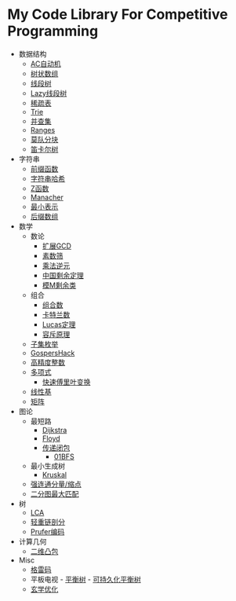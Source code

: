 # My Code Library For Competitive Programming
- 数据结构
	- [AC自动机](https://github.com/hhy3/cp-library/blob/master/include/hy/AC.hpp#L14-L99)
	- [树状数组](https://github.com/hhy3/cp-library/blob/master/include/hy/fenwick_tree.hpp#L10-L33)
	- [线段树](https://github.com/hhy3/cp-library/blob/master/include/hy/segtree.hpp#L10-L47)
	- [Lazy线段树](https://github.com/hhy3/cp-library/blob/master/include/hy/segtree.hpp#L50-L131)
	- [稀疏表](https://github.com/hhy3/cp-library/blob/master/include/hy/sparse_table.hpp#L6-L29)
	- [Trie](https://github.com/hhy3/cp-library/blob/master/include/hy/trie.hpp#L11-L114)
	- [并查集](https://github.com/hhy3/cp-library/blob/master/include/hy/union_find.hpp#L10-L33)
	- [Ranges](https://github.com/hhy3/cp-library/blob/master/include/hy/Ranges.hpp#L9-L27)
  - [莫队分块](https://github.com/hhy3/cp-library/blob/master/include/hy/Mo.hpp#L12-L43)
  - [笛卡尔树](https://github.com/hhy3/cp-library/blob/master/include/hy/CartesianTree.hpp#L9-L23)
- 字符串
	- [前缀函数](https://github.com/hhy3/cp-library/blob/master/include/hy/string.hpp#L13-L31)
	- [字符串哈希](https://github.com/hhy3/cp-library/blob/master/include/hy/string.hpp#L24-L33)
	- [Z函数](https://github.com/hhy3/cp-library/blob/master/include/hy/string.hpp#L36-L45)
	- [Manacher](https://github.com/hhy3/cp-library/blob/master/include/hy/string.hpp#L48-L61)
	- [最小表示](https://github.com/hhy3/cp-library/blob/master/include/hy/string.hpp#L64-L77)
  - [后缀数组](https://github.com/hhy3/cp-library/blob/master/include/hy/string.hpp#L80-L96)
- 数学
	- 数论
		- [扩展GCD](https://github.com/hhy3/cp-library/blob/master/include/hy/math.hpp#L122-L130)
		- [素数筛](https://github.com/hhy3/cp-library/blob/master/include/hy/math.hpp#L20)
		- [乘法逆元](https://github.com/hhy3/cp-library/blob/master/include/hy/math.hpp#L46)
		- [中国剩余定理](https://github.com/hhy3/cp-library/blob/master/include/hy/math.hpp#L102)
		- [模M剩余类](https://github.com/hhy3/cp-library/blob/master/include/hy/modint.hpp#L15)
	- 组合
		- [组合数](https://github.com/hhy3/cp-library/blob/master/include/hy/math.hpp#L92-L100)
		- [卡特兰数](https://github.com/hhy3/cp-library/blob/master/include/hy/math.hpp#L102-L108)
		- [Lucas定理](https://github.com/hhy3/cp-library/blob/master/include/hy/math.hpp#L32-L47)
		- [容斥原理](https://github.com/hhy3/cp-library/blob/master/include/hy/math.hpp#L110-L119)
	- [子集枚举](https://github.com/hhy3/cp-library/blob/master/include/hy/math.hpp#L130)
	- [GospersHack](https://github.com/hhy3/cp-library/blob/master/include/hy/math.hpp#L139)
	- [高精度整数](https://github.com/hhy3/cp-library/blob/master/include/hy/bigint.hpp#L20)
	- [多项式](https://github.com/hhy3/cp-library/blob/master/include/hy/poly.hpp)
		- [快速傅里叶变换](https://github.com/hhy3/cp-library/blob/master/include/hy/poly.hpp#L44-L75)
	- [线性基](https://github.com/hhy3/cp-library/blob/master/include/hy/linear_bases.hpp#L20)
	- [矩阵](https://github.com/hhy3/cp-library/blob/master/include/hy/matrix.hpp#L19)
- 图论
	- 最短路
		- [Dijkstra](https://github.com/hhy3/cp-library/blob/master/include/hy/shortest_path.hpp#L18-L37)
		- [Floyd](https://github.com/hhy3/cp-library/blob/master/include/hy/shortest_path.hpp#L39-L43)
      - [传递闭包](https://github.com/hhy3/cp-library/blob/master/include/hy/transitive_closure.hpp#L8-L18)
		- [01BFS](https://github.com/hhy3/cp-library/blob/master/include/hy/shortest_path.hpp#L46-L62)
	- 最小生成树
		- [Kruskal](https://github.com/hhy3/cp-library/blob/master/include/hy/MST.hpp#L16-L26)
  - [强连通分量/缩点](https://github.com/hhy3/cp-library/blob/master/include/hy/SCC.hpp#L9)
  - [二分图最大匹配](https://github.com/hhy3/cp-library/blob/master/include/hy/hungarian.hpp#L22)
- 树
	- [LCA](https://github.com/hhy3/cp-library/blob/master/include/hy/tree_algos.hpp#L24)
	- [轻重链剖分](https://github.com/hhy3/cp-library/blob/master/include/hy/tree_algos.hpp#L91)
	- [Prufer编码](https://github.com/hhy3/cp-library/blob/master/include/hy/tree_algos.hpp#L156)
- 计算几何
	- [二维凸包](https://github.com/hhy3/cp-library/blob/master/include/hy/geometry.hpp#L131)
- Misc
  - [格雷码](https://github.com/hhy3/cp-library/blob/master/include/hy/misc.hpp#L8-L17)
  - 平板电视
		- [平衡树](https://github.com/hhy3/cp-library/blob/master/include/hy/pbds.cc#L7)
		- [可持久化平衡树](https://github.com/hhy3/cp-library/blob/master/include/hy/pbds.cc#L24-L25)
  - [玄学优化](https://github.com/hhy3/cp-library/blob/master/include/hy/prep.hpp)

